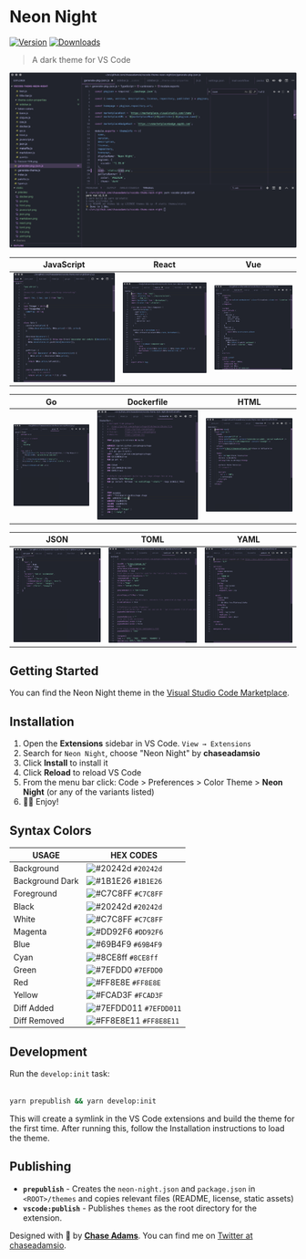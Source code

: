 # Neon Night

[![Version](https://vsmarketplacebadge.apphb.com/version/chaseadamsio.vscode-theme-neon-night.svg)](https://marketplace.visualstudio.com/items/chaseadamsio.vscode-theme-neon-night)
[![Downloads](https://vsmarketplacebadge.apphb.com/installs/chaseadamsio.vscode-theme-neon-night.svg)](https://marketplace.visualstudio.com/items/chaseadamsio.vscode-theme-neon-night)

> A dark theme for VS Code

![Full Preview](static/preview/full-preview.png)

| JavaScript | React | Vue |
|:---:|:---:|:---:|
| ![JavaScript Screen](static/preview/javascript.png) |![React Screen](static/preview/react.png) | ![Vue Screen](static/preview/vue.png) |

| Go | Dockerfile | HTML |
|:---:|:---:|:---:|
| ![Go Screen](static/preview/go.png) | ![Dockerfile screen](static/preview/docker.png) | ![HTML Screen](static/preview/html.png) |

| JSON | TOML | YAML |
|:---:|:---:|:---:|
| ![JSON Screen](static/preview/json.png) | ![TOML Screen](static/preview/toml.png) | ![YAML screen](static/preview/yaml.png)


## Getting Started

You can find the Neon Night theme in the [Visual Studio Code Marketplace](https://marketplhub.visualstudio.com/items?itemName=chaseadamsio.vscode-theme-neon-night).

## Installation

1. Open the **Extensions** sidebar in VS Code. `View → Extensions`
2. Search for `Neon Night`, choose "Neon Night" by **chaseadamsio**
3. Click **Install** to install it
4. Click **Reload** to reload VS Code
5. From the menu bar click: Code > Preferences > Color Theme > **Neon Night** (or any of the variants listed)
6. 🎉🎉 Enjoy!

## Syntax Colors

|      USAGE       |                                HEX CODES                                 |
| ---------------- | ------------------------------------------------------------------------ |
| Background       | ![#20242d](https://placehold.it/15/20242d/000000?text=+) `#20242d`       |
| Background Dark  | ![#1B1E26](https://placehold.it/15/1B1E26/000000?text=+) `#1B1E26`       |
| Foreground       | ![#C7C8FF](https://placehold.it/15/C7C8FF/000000?text=+) `#C7C8FF`       |
| Black       | ![#20242d](https://placehold.it/15/20242d/000000?text=+) `#20242d`       |
| White       | ![#C7C8FF](https://placehold.it/15/C7C8FF/000000?text=+) `#C7C8FF`       |
| Magenta         | ![#DD92F6](https://placehold.it/15/DD92F6/000000?text=+) `#DD92F6`       |
| Blue         | ![#69B4F9](https://placehold.it/15/69B4F9/000000?text=+) `#69B4F9`       |
| Cyan        | ![#8CE8ff](https://placehold.it/15/8CE8ff/000000?text=+) `#8CE8ff`       |
| Green        | ![#7EFDD0](https://placehold.it/15/7EFDD0/000000?text=+) `#7EFDD0`       |
| Red        | ![#FF8E8E](https://placehold.it/15/FF8E8E/000000?text=+) `#FF8E8E`       |
| Yellow        | ![#FCAD3F](https://placehold.it/15/FCAD3F/000000?text=+) `#FCAD3F`       |
| Diff Added       | ![#7EFDD011](https://placehold.it/15/7EFDD011/000000?text=+) `#7EFDD011` |
| Diff Removed     | ![#FF8E8E11](https://placehold.it/15/FF8E8E11/000000?text=+) `#FF8E8E11` |

## Development

Run the `develop:init` task:

```sh

yarn prepublish && yarn develop:init
```

This will create a symlink in the VS Code extensions and build the theme for the first time. After running this, follow the Installation instructions to load the theme.

## Publishing

- **`prepublish`** - Creates the `neon-night.json` and `package.json` in `<ROOT>/themes` and copies relevant files (README, license, static assets)
- **`vscode:publish`** - Publishes `themes` as the root directory for the extension.

Designed with 💜 by **[Chase Adams](https://github.com/chaseadamsio)**. You can find me on [Twitter at chaseadamsio](https://twitter.com/chaseadamsio).
